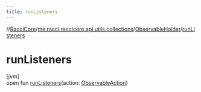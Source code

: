 ```yaml
---
title: runListeners
---
```

//[RacciCore](../../../index.html)/[me.racci.raccicore.api.utils.collections](../index.html)/[ObservableHolder](index.html)/[runListeners](run-listeners.html)



# runListeners



[jvm]\
open fun [runListeners](run-listeners.html)(action: [ObservableAction](../-observable-action/index.html))




